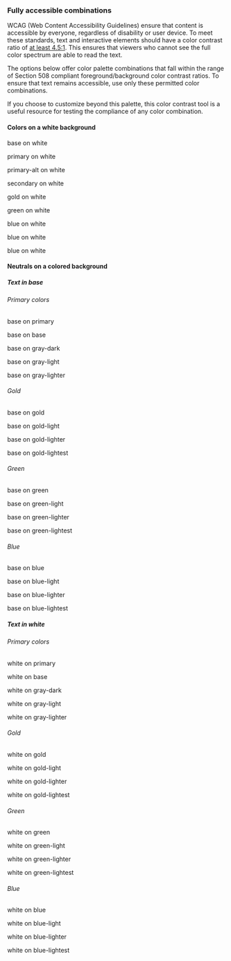 ### Fully accessible combinations

WCAG (Web Content Accessibility Guidelines) ensure that content is accessible by everyone, regardless of disability or user device. To meet these standards, text and interactive elements should have a color contrast ratio of [at least 4.5:1](http://www.w3.org/TR/UNDERSTANDING-WCAG20/visual-audio-contrast-contrast.html). This ensures that viewers who cannot see the full color spectrum are able to read the text.

The options below offer color palette combinations that fall within the range of Section 508 compliant foreground/background color contrast ratios. To ensure that text remains accessible, use only these permitted color combinations.

If you choose to customize beyond this palette, this color contrast tool is a useful resource for testing the compliance of any color combination.

#### Colors on a white background

<div class="vd-layout vd-u-mb">
<div class="vd-layout__item--1-2 vd-color--base vd-background vd-background--white vd-u-ph">
    <p>base on white</p>
</div>

<div class="vd-layout__item--1-2 vd-color--primary vd-background vd-background--white vd-u-ph">
    <p>primary on white</p>
</div>

<div class="vd-layout__item--1-2 vd-color--primary-alt vd-background vd-background--white vd-u-ph">
    <p>primary-alt on white</p>
</div>

<div class="vd-layout__item--1-2 vd-color--secondary vd-background vd-background--white vd-u-ph">
    <p>secondary on white</p>
</div>

<div class="vd-layout__item--1-2 vd-color--gold vd-background vd-background--white vd-u-ph">
    <p>gold on white</p>
</div>

<div class="vd-layout__item--1-2 vd-color--green vd-background vd-background--white vd-u-ph">
    <p>green on white</p>
</div>

<div class="vd-layout__item--1-2 vd-color--blue vd-background vd-background--white vd-u-ph">
    <p>blue on white</p>
</div>

<div class="vd-layout__item--1-2 vd-color--focus vd-background vd-background--white vd-u-ph">
    <p>blue on white</p>
</div>

<div class="vd-layout__item--1-2 vd-color--visited vd-background vd-background--white vd-u-ph">
    <p>blue on white</p>
</div>
</div>



#### Neutrals on a colored background

##### Text in base

###### Primary colors

<div class="vd-layout vd-u-mb">
<div class="vd-layout__item--1-2 vd-color--base vd-background vd-background--primary vd-u-ph">
    <p>base on primary</p>
</div>

<div class="vd-layout__item--1-2 vd-color--base vd-background vd-background--base vd-u-ph">
    <p>base on base</p>
</div>

<div class="vd-layout__item--1-2 vd-color--base vd-background vd-background--gray-dark vd-u-ph">
    <p>base on gray-dark</p>
</div>

<div class="vd-layout__item--1-2 vd-color--base vd-background vd-background--gray-light vd-u-ph">
    <p>base on gray-light</p>
</div>

<div class="vd-layout__item--1-2 vd-color--base vd-background vd-background--gray-lighter vd-u-ph">
    <p>base on gray-lighter</p>
</div>
</div>

###### Gold

<div class="vd-layout vd-u-mb">
<div class="vd-layout__item--1-2 vd-color--base vd-background vd-background--gold vd-u-ph">
    <p>base on gold</p>
</div>

<div class="vd-layout__item--1-2 vd-color--base vd-background vd-background--gold-light vd-u-ph">
    <p>base on gold-light</p>
</div>

<div class="vd-layout__item--1-2 vd-color--base vd-background vd-background--gold-lighter vd-u-ph">
    <p>base on gold-lighter</p>
</div>

<div class="vd-layout__item--1-2 vd-color--base vd-background vd-background--gold-lightest vd-u-ph">
    <p>base on gold-lightest</p>
</div>
</div>

###### Green

<div class="vd-layout vd-u-mb">
<div class="vd-layout__item--1-2 vd-color--base vd-background vd-background--green vd-u-ph">
    <p>base on green</p>
</div>

<div class="vd-layout__item--1-2 vd-color--base vd-background vd-background--green-light vd-u-ph">
    <p>base on green-light</p>
</div>

<div class="vd-layout__item--1-2 vd-color--base vd-background vd-background--green-lighter vd-u-ph">
    <p>base on green-lighter</p>
</div>

<div class="vd-layout__item--1-2 vd-color--base vd-background vd-background--green-lightest vd-u-ph">
    <p>base on green-lightest</p>
</div>
</div>

###### Blue

<div class="vd-layout vd-u-mb">
<div class="vd-layout__item--1-2 vd-color--base vd-background vd-background--blue vd-u-ph">
    <p>base on blue</p>
</div>

<div class="vd-layout__item--1-2 vd-color--base vd-background vd-background--blue-light vd-u-ph">
    <p>base on blue-light</p>
</div>

<div class="vd-layout__item--1-2 vd-color--base vd-background vd-background--blue-lighter vd-u-ph">
    <p>base on blue-lighter</p>
</div>

<div class="vd-layout__item--1-2 vd-color--base vd-background vd-background--blue-lightest vd-u-ph">
    <p>base on blue-lightest</p>
</div>
</div>

##### Text in white

###### Primary colors

<div class="vd-layout vd-u-mb">
<div class="vd-layout__item--1-2 vd-color--white vd-background vd-background--primary vd-u-ph">
    <p>white on primary</p>
</div>

<div class="vd-layout__item--1-2 vd-color--white vd-background vd-background--base vd-u-ph">
    <p>white on base</p>
</div>

<div class="vd-layout__item--1-2 vd-color--white vd-background vd-background--gray-dark vd-u-ph">
    <p>white on gray-dark</p>
</div>

<div class="vd-layout__item--1-2 vd-color--white vd-background vd-background--gray-light vd-u-ph">
    <p>white on gray-light</p>
</div>

<div class="vd-layout__item--1-2 vd-color--white vd-background vd-background--gray-lighter vd-u-ph">
    <p>white on gray-lighter</p>
</div>
</div>

###### Gold

<div class="vd-layout vd-u-mb">
<div class="vd-layout__item--1-2 vd-color--white vd-background vd-background--gold vd-u-ph">
    <p>white on gold</p>
</div>

<div class="vd-layout__item--1-2 vd-color--white vd-background vd-background--gold-light vd-u-ph">
    <p>white on gold-light</p>
</div>

<div class="vd-layout__item--1-2 vd-color--white vd-background vd-background--gold-lighter vd-u-ph">
    <p>white on gold-lighter</p>
</div>

<div class="vd-layout__item--1-2 vd-color--white vd-background vd-background--gold-lightest vd-u-ph">
    <p>white on gold-lightest</p>
</div>
</div>

###### Green

<div class="vd-layout vd-u-mb">
<div class="vd-layout__item--1-2 vd-color--white vd-background vd-background--green vd-u-ph">
    <p>white on green</p>
</div>

<div class="vd-layout__item--1-2 vd-color--white vd-background vd-background--green-light vd-u-ph">
    <p>white on green-light</p>
</div>

<div class="vd-layout__item--1-2 vd-color--white vd-background vd-background--green-lighter vd-u-ph">
    <p>white on green-lighter</p>
</div>

<div class="vd-layout__item--1-2 vd-color--white vd-background vd-background--green-lightest vd-u-ph">
    <p>white on green-lightest</p>
</div>
</div>

###### Blue

<div class="vd-layout vd-u-mb">
<div class="vd-layout__item--1-2 vd-color--white vd-background vd-background--blue vd-u-ph">
    <p>white on blue</p>
</div>

<div class="vd-layout__item--1-2 vd-color--white vd-background vd-background--blue-light vd-u-ph">
    <p>white on blue-light</p>
</div>

<div class="vd-layout__item--1-2 vd-color--white vd-background vd-background--blue-lighter vd-u-ph">
    <p>white on blue-lighter</p>
</div>

<div class="vd-layout__item--1-2 vd-color--white vd-background vd-background--blue-lightest vd-u-ph">
    <p>white on blue-lightest</p>
</div>
</div>
